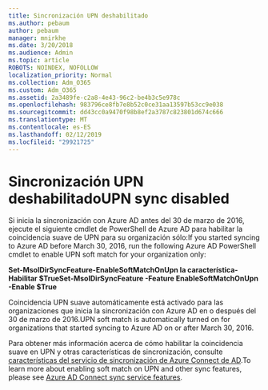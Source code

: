 ```yaml
---
title: Sincronización UPN deshabilitado
ms.author: pebaum
author: pebaum
manager: mnirkhe
ms.date: 3/20/2018
ms.audience: Admin
ms.topic: article
ROBOTS: NOINDEX, NOFOLLOW
localization_priority: Normal
ms.collection: Adm_O365
ms.custom: Adm_O365
ms.assetid: 2a3489fe-c2a8-4e43-96c2-be4b3c5e978c
ms.openlocfilehash: 983796ce8fb7e8b52c0ce31aa13597b53cc9e038
ms.sourcegitcommit: dd43cc0a9470f98b8ef2a3787c823801d674c666
ms.translationtype: MT
ms.contentlocale: es-ES
ms.lasthandoff: 02/12/2019
ms.locfileid: "29921725"
---
```

# <a name="upn-sync-disabled"></a><span data-ttu-id="6df02-102">Sincronización UPN deshabilitado</span><span class="sxs-lookup"><span data-stu-id="6df02-102">UPN sync disabled</span></span>

<span data-ttu-id="6df02-103">Si inicia la sincronización con Azure AD antes del 30 de marzo de 2016, ejecute el siguiente cmdlet de PowerShell de Azure AD para habilitar la coincidencia suave de UPN para su organización sólo:</span><span class="sxs-lookup"><span data-stu-id="6df02-103">If you started syncing to Azure AD before March 30, 2016, run the following Azure AD PowerShell cmdlet to enable UPN soft match for your organization only:</span></span>
  
 <span data-ttu-id="6df02-104">**Set-MsolDirSyncFeature-EnableSoftMatchOnUpn la característica-Habilitar $True**</span><span class="sxs-lookup"><span data-stu-id="6df02-104">**Set-MsolDirSyncFeature -Feature EnableSoftMatchOnUpn -Enable $True**</span></span>
  
<span data-ttu-id="6df02-105">Coincidencia UPN suave automáticamente está activado para las organizaciones que inicia la sincronización con Azure AD en o después del 30 de marzo de 2016.</span><span class="sxs-lookup"><span data-stu-id="6df02-105">UPN soft match is automatically turned on for organizations that started syncing to Azure AD on or after March 30, 2016.</span></span>
  
<span data-ttu-id="6df02-106">Para obtener más información acerca de cómo habilitar la coincidencia suave en UPN y otras características de sincronización, consulte [características del servicio de sincronización de Azure Connect de AD](https://docs.microsoft.com/azure/active-directory/connect/active-directory-aadconnectsyncservice-features).</span><span class="sxs-lookup"><span data-stu-id="6df02-106">To learn more about enabling soft match on UPN and other sync features, please see [Azure AD Connect sync service features](https://docs.microsoft.com/azure/active-directory/connect/active-directory-aadconnectsyncservice-features).</span></span>
  

